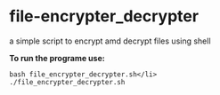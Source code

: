 # file-encrypter_decrypter
a simple script to encrypt amd decrypt files using shell

<b>To run the programe use:</b>
```shell
bash file_encrypter_decrypter.sh</li>
./file_encrypter_decrypter.sh
```
